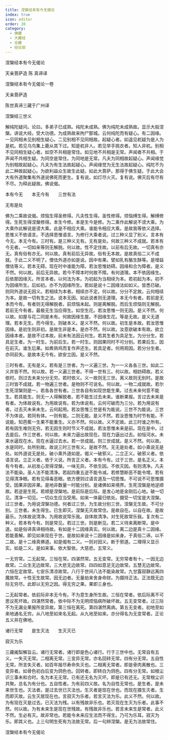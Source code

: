```yaml
---
title: 涅槃经本有今无偈论
index: true
icon: editor
order: 20
category:
  - 佛藏
  - 大藏经
  - 论藏
  - 经论部
---
```


  涅槃经本有今无偈论  

天亲菩萨造  陈 真谛译  

涅槃经本有今无偈论一卷  

天亲菩萨造  

陈世真谛三藏于广州译  

涅槃经三世义  

解纯陀疑问。论曰。多弟子已成熟。纯陀未成熟。佛为纯陀未成熟故。显示大般涅槃。讲说大经。受大功德。为成熟故来拘尸那城。云何纯陀而有疑心。有二因缘。一见同相未见别相生疑心。二见别相不见同相故。起疑心者。如遥见杌疑为是人为是杌。若见乌鸟集上鹿从其下过。知是杌非人。若见举手挑衣者。知人非杌。别相不见同相生疑心者。如空不共相是常住。如见地不共相是无常。声闻者不共相。于声闻不共相生疑。为同空是常住。为同地是无常。凡夫为同相故起疑心。声闻缘觉为别相故起疑心。凡夫为有生法故起疑心。声闻缘觉为无生法故起疑心。纯陀不为此二种故起疑心。为欲利益众生故生此疑。如此大菩萨。那得于佛生疑。于此大会大有外道聚集有外道说佛死而更生。复有说。如灯尽火灭。复有说。佛灭后有尽有不尽。为释此疑故。佛说偈。  

本有今无　　本无今有　　三世有法  

无有是处  

佛为二乘故说偈。烦恼生得圣修得。凡夫性生得。圣性修得。烦恼缚生得。解缚修得。生死生得涅槃修得。本生今修。本是生今是修。为二乘作此解说不谤大乘。为大乘作此解说是谤大乘。此是不相应大乘。谁能令相应大乘。是故我等依义选择。思惟义不依语言。不选择思惟语言。为修行大乘者说。过三种义显了别义。言本有今无。本无今有。三时有。是三种义无有。无有是处。何故三种义不成就。若本有今无者。一切如来等则无解脱。何以故。性不定住故。以前有后无故。一切真有亦无。真有俗有亦无。何以故。真有前后无异故。俗有无本故。是故真俗二义不成就。于此二义不明了。僧佉外道亦如是说。因中有果。譬如乳有酪生酥等。是增益僧佉等义。若本无碍。现在时中谁能为障。若汝思惟妨碍。因缘和合为障者。是义不然。何以故。前后无异故。若今不障本时何故不障。有何道理。本不依因缘生。后依那因缘灭。所言本者。以何法为本。为初起为当相续为本。若初起为本。初不为因缘所生。后如初。亦不为因缘所生。若如是说十二因缘法如如义。皆悉已破。则同外道说无因义。若相续为本者。相续亦不定。何以故。分分不定故。云何相续为本。是故一切有生之法。说本无因。如此说者则无道理。本无今有者。若前是无本而今有。有者则无得解脱者。前烦恼未起。则是离解脱。而后生烦恼则无解脱。若前无今有者。最极无生当应得生。如空生花。若汝思惟一则无因。是义不然。何以故。如屋与花二同是未有。何故因缘生屋。不因缘生花。等是无故。是义无道理。若本无生。而今得生。则破本义。是义不然。何以故。初生是本故。若汝思惟因缘。是初生则非初。是故生非是本。是亦不然。何以故。汝意欲破本有故。欲立因缘本者。是故不过本故。前未有法因云何生。若其生者为具足生。为分分生。若具足生者。为一时生。为前后生。若一时生。则因果同时不可分别。若果后生。因在前灭。谁生后果。如煮熟鸡而复作声还生。若具足者。何用观因。若分分生者。亦同前失。是故本无今有。欲安立因。是义不然。  

三时有者。无有是义。若有是三世者。为一义遍三世。为一一义各各三世。如此二义并皆不然。何以故。若一义遍三世者。不得一世有三。何以故。相妨碍故。若义依时。则过去未来分分无穷。若时依义。义一故则无三世。离义故则无别时。是故三时皆不成就。若一物遍三世者。是物则不可说名。何以故。一物二成就故。若尔生死涅槃则是一。若各各世有者。三世各自有如现世能生果。过去未来何意不能生。若具能生。则无一人得解脱者。若不能生过去未来。谁断果报。言过去未来是有者。为体故说有。为用故说有。若为体说有。云何可破而为三分。若为用说有者。过去灭未来未生。云何起用。若汝思惟三世是有为能说。三世不为能说。三世不为体说。若同有体。一则有能。二则无能。是义不然。若汝思惟为时节有能。不说能。知芭蕉一生果不能重生。义亦不然。何以故。义不定故。此三时谁之所有。若有因生难则无穷。若无因生则时节义不成就。若汝思惟未来是前。现在是中。过去是后。作三世者。何以故。未来力逼出故现在。现在力逼出过去。如恒河水。未来水逼现在水。现在水逼过去水。若一世成就。则三世成就。是义不然。何以故。水是同时。处所别故。故说三时三世有义。是故不然。无无是处者。如小乘说无是处。如外道说无是处。破小乘外道如是。偈义一破邪义。二立正义。破邪义者。依语言说。立正义者。依于义说。所言正义者。本有今有。过于三世。是名正义。本有今有者。从初发心至得涅槃。一味无异。不依生因。不依灭因。有则清净。凡夫法不能染。圣人法不能清净。若起四重五逆不能令减。若修慧断恶不能令增。若有见得清净眼。若有见得毒恶眼。依方便则过语言道及一切思惟。不可说不可思惟摄受。因果非因非果。是地非数量一时能分别。是诸佛如来境界。生死涅槃是地逆顺故。若逆是生死。若顺是涅槃地。是前际是后际。是发心地是金刚后心地。破一切见。清净一切见。一切众生应当受用。如来一体最归依处。摄受一切宝是大涅槃。过三世者。为用说涅槃功德。何者过三世。为生故分别三世。涅槃无生故。不可分别。三世者。未生得生。已生即灭。涅槃无灭故常住。是故自在。以自在故。是故最乐。为体故说清净。为用故说常乐我。自体故清净。对生死故常乐我。复次有二种义。若本有今有。则是常见。若过三世。则是断见。若二义待来离断常。是中道。如是俗谛真谛相待故。有如是十二因缘真实。何以故。离二边是真十二因缘。若能善解。即见如来现在于世。是故如来说十二因缘是如来身。于真俗二谛。以不二故。是十二缘真佛道。如是偈有二义。一则对因义。断于邪道。二理得义显示实。如是二义。是如来事。依大智依。大慈悲。五常义。  

一无穷常。二无起常。三恒在常。四湛然常。五无变常。无穷常者有十。一因无边故常。二众生无边故常。三大悲无边故常。四四如意足无边故常。五慧无边故常。六恒在定故常。七安乐清凉故常。八行于世间八法不能染故常。九甘露寂静远离四魔故常。十性无生故常。因无边者。无量劫来舍身命财。为摄持正法。正法既无边际无穷尽。此即以无穷之因。得无穷之果。果即三身也。  

二无起常者。依前际非本无今有。不为意生身所生故。三恒在常者。依后际离不可思议死坏故。四湛然常者。依中际不为无明烦恼病所破坏故。五无变常者。过三际不为无漏业果报所变异故。第三恒在离死。第四湛然离病。第五无变者。初地至如来地通名无穷。从八地至如来名无起。从九地至如来。亦分得名为无变常者。正论五义并在佛地。  

诸行无常　　是生灭法　　生灭灭已  

寂灭为乐  

三藏阇梨解旨云。诸行无常者。诸行即是色心诸行。行于三世中也。无常自有五义。一失灭无常。二相离无常。三变异无常。亦名回转无常。四有分无常。五自性无常。所言失灭者。如百年报尽寿命失灭也。二相离无常者。即是骨肉离散也。三变异者。如骨色初白后变为鸽色也。回转者。即转白为鸽色。四有分无常。如根尘识三事未和合时。名为本无无常。已有还无名为灭坏。即是已有还无。无常根尘识共聚。总名为有分也。五自性者。为有前四义故。名为自性无常也。是生者。是未来世生也。灭法者。是过去世已灭法也。生灭者是现在世也。而现在摄生灭者。生而即灭故。云生灭居现在也。言寂灭为乐者。若言灭法为乐。此义不然。何以故。为有现在灭是过去。已灭法为残。以有残故非乐也。若灭现在生灭为乐者。此事不然。何以故。为有未来生是现在世残故。有残故非乐也。若言未来生是常者。此义不然。生必有灭。故非常也。若能令未来应生法而不得生。乃可为乐耳。寂灭为乐。即其义也。上三句明生死有为法故无常。后一句辨涅槃。是无为法故常住。  

涅槃经本有今无偈论  
